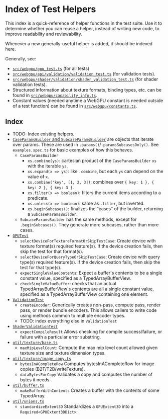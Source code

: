 # Index of Test Helpers

This index is a quick-reference of helper functions in the test suite.
Use it to determine whether you can reuse a helper, instead of writing new code,
to improve readability and reviewability.

Whenever a new generally-useful helper is added, it should be indexed here.

Generally, see:

- [`src/webgpu/gpu_test.ts`](../src/webgpu/gpu_test.ts) (for all tests)
- [`src/webgpu/api/validation/validation_test.ts`](../src/webgpu/api/validation/validation_test.ts)
  (for validation tests).
- [`src/webgpu/shader/validation/shader_validation_test.ts`](../src/webgpu/shader/validation/shader_validation_test.ts)
  (for shader validation tests).
- Structured information about texture formats, binding types, etc. can be found in
  [`src/webgpu/capability_info.ts`](../src/webgpu/capability_info.ts).
- Constant values (needed anytime a WebGPU constant is needed outside of a test function)
  can be found in [`src/webgpu/constants.ts`](../src/webgpu/constants.ts).

## Index

- TODO: Index existing helpers.
- [`CaseParamsBuilder` and `SubcaseParamsBuilder`](../src/common/framework/params_builder.ts)
    are objects that iterate over params. These are used in `.params()`/`.paramsSubcasesOnly()`.
    See `examples.spec.ts` for basic examples of how this behaves.
    - `CaseParamsBuilder`
        - `xs.combine(ys)`: cartesian product of the `CaseParamsBuilder` `xs` with the iterable `ys`.
        - `xs.expand(x => ys)`: like `.combine`, but each `ys` can depend on the value of `x`.
        - `xs.combine('key', [1, 2, 3])`: combines over `{ key: 1 }, { key: 2 }, { key: 3 }`.
        - `xs.filter(x => boolean)`: filters the current items according to a predicate.
        - `xs.unless(x => boolean)`: same as `.filter`, but inverted.
        - `xs.beginSubcases()`: finalizes the "cases" of the builder, returning a `SubcaseParamsBuilder`.
    - `SubcaseParamsBuilder` has the same methods, except for `.beginSubcases()`.
        They generate more subcases, rather than more cases.
- [`GPUTest`](../src/webgpu/gpu_test.ts)
    - `selectDeviceForTextureFormatOrSkipTestCase`: Create device with texture format(s) required
        feature(s). If the device creation fails, then skip the test for that format(s).
    - `selectDeviceForQueryTypeOrSkipTestCase`: Create device with query type(s) required
        feature(s). If the device creation fails, then skip the test for that type(s).
    - `expectSingleValueContents`: Expect a buffer's contents to be a single constant value,
        specified as a TypedArrayBufferView.
    - `checkSingleValueBuffer`: checks that an actual TypedArrayBufferView's contents are all a
        single constant value, specified as a TypedArrayBufferView containing one element.
- [`ValidationTest`](../src/webgpu/api/validation/validation_test.ts)
    - `createEncoder`: Generically creates non-pass, compute pass, render pass, or render bundle
        encoders. This allows callers to write code using methods common to multiple encoder types.
    - TODO: index everything else in `ValidationTest`
- [`ShaderValidationTest`](../src/webgpu/shader/validation/shader_validation_test.ts)
    - `expectCompileResult` Allows checking for compile success/failure, or failure with a
      particular error substring.
- [`util/texture/base.ts`](../src/webgpu/util/texture/base.ts)
    - `maxMipLevelCount`: Compute the max mip level count allowed given texture size and texture
        dimension types.
- [`util/texture/image_copy.ts`](../src/webgpu/util/texture/image_copy.ts)
    - `bytesInACompleteRow` Computes bytesInACompleteRow for image copies (B2T/T2B/writeTexture).
    - `dataBytesForCopy` Validates a copy and computes the number of bytes it needs.
- [`util/buffer.ts`](../src/webgpu/util/buffer.ts)
    - `makeBufferWithContents` Creates a buffer with the contents of some TypedArray.
- [`util/unions.ts`](../src/webgpu/util/unions.ts)
    - `standardizeExtent3D` Standardizes a `GPUExtent3D` into a `Required<GPUExtent3DDict>`.
